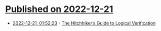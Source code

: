 # [Published on 2022-12-21](index.md)

* [2022-12-21, 01:52:23](https://lobste.rs/s/4foz7d/hitchhiker_s_guide_logical_verification) - [The Hitchhiker’s Guide to Logical Verification](https://raw.githubusercontent.com/blanchette/logical_verification_2022/master/hitchhikers_guide.pdf)
